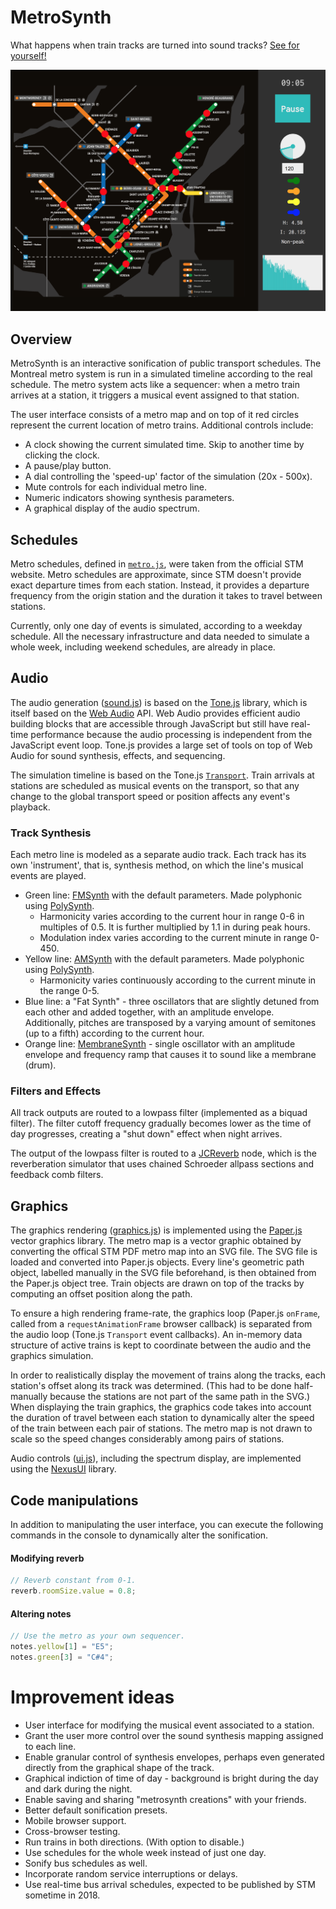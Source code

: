 # MetroSynth
What happens when train tracks are turned into sound tracks?
[See for yourself!](https://www.matangover.com/metrosynth)


![MetroSynth screenshot](/screenshot.png?raw=true)

## Overview
MetroSynth is an interactive sonification of public transport schedules. The Montreal metro system is run in a simulated timeline according to the real schedule. The metro system acts like a sequencer: when a metro train arrives at a station, it triggers a musical event assigned to that station.

The user interface consists of a metro map and on top of it red circles represent the current location of metro trains. Additional controls include:
- A clock showing the current simulated time. Skip to another time by clicking the clock.
- A pause/play button.
- A dial controlling the 'speed-up' factor of the simulation (20x - 500x).
- Mute controls for each individual metro line.
- Numeric indicators showing synthesis parameters.
- A graphical display of the audio spectrum.

## Schedules
Metro schedules, defined in [`metro.js`](/metro.js), were taken from the official STM website. Metro schedules are approximate, since STM doesn't provide exact departure times from each station. Instead, it provides a departure frequency from the origin station and the duration it takes to travel between stations.

Currently, only one day of events is simulated, according to a weekday schedule. All the necessary infrastructure and data needed to simulate a whole week, including weekend schedules, are already in place.

## Audio
The audio generation ([sound.js](/sound.js)) is based on the [Tone.js](https://tonejs.github.io) library, which is itself based on the [Web Audio](https://developer.mozilla.org/en-US/docs/Web/API/Web_Audio_API) API. Web Audio provides efficient audio building blocks that are accessible through JavaScript but still have real-time performance because the audio processing is independent from the JavaScript event loop. Tone.js provides a large set of tools on top of Web Audio for sound synthesis, effects, and sequencing.

The simulation timeline is based on the Tone.js [`Transport`](https://github.com/Tonejs/Tone.js/wiki/TransportTime). Train arrivals at stations are scheduled as musical events on the transport, so that any change to the global transport speed or position affects any event's playback.

### Track Synthesis
Each metro line is modeled as a separate audio track. Each track has its own 'instrument', that is, synthesis method, on which the line's musical events are played.

- Green line: [FMSynth](https://tonejs.github.io/docs/r12/FMSynth) with the default parameters. Made polyphonic using [PolySynth](https://tonejs.github.io/docs/r12/PolySynth).
  - Harmonicity varies according to the current hour in range 0-6 in multiples of 0.5. It is further multiplied by 1.1 in during peak hours.
  - Modulation index varies according to the current minute in range 0-450.
- Yellow line: [AMSynth](https://tonejs.github.io/docs/r12/AMSynth) with the default parameters. Made polyphonic using [PolySynth](https://tonejs.github.io/docs/r12/PolySynth).
  - Harmonicity varies continuously according to the current minute in the range 0-5.
- Blue line: a "Fat Synth" - three oscillators that are slightly detuned from each other and added together, with an amplitude envelope. Additionally, pitches are transposed by a varying amount of semitones (up to a fifth) according to the current hour.
- Orange line: [MembraneSynth](https://tonejs.github.io/docs/r12/MembraneSynth) - single oscillator with an amplitude envelope and frequency ramp that causes it to sound like a membrane (drum).

### Filters and Effects
All track outputs are routed to a lowpass filter (implemented as a biquad filter). The filter cutoff frequency gradually becomes lower as the time of day progresses, creating a "shut down" effect when night arrives.

The output of the lowpass filter is routed to a [JCReverb](https://tonejs.github.io/docs/r12/JCReverb) node, which is the reverberation simulator that uses chained Schroeder allpass sections and feedback comb filters.

## Graphics

The graphics rendering ([graphics.js](/graphics.js)) is implemented using the [Paper.js](http://paperjs.org/) vector graphics library. The metro map is a vector graphic obtained by converting the offical STM PDF metro map into an SVG file. The SVG file is loaded and converted into Paper.js objects. Every line's geometric path object, labelled manually in the SVG file beforehand, is then obtained from the Paper.js object tree. Train objects are drawn on top of the tracks by computing an offset position along the path.

To ensure a high rendering frame-rate, the graphics loop (Paper.js `onFrame`, called from a `requestAnimationFrame` browser callback) is separated from the audio loop (Tone.js `Transport` event callbacks). An in-memory data structure of active trains is kept to coordinate between the audio and the graphics simulation.

In order to realistically display the movement of trains along the tracks, each station's offset along its track was determined. (This had to be done half-manually because the stations are not part of the same path in the SVG.) When displaying the train graphics, the graphics code takes into account the duration of travel between each station to dynamically alter the speed of the train between each pair of stations. The metro map is not drawn to scale so the speed changes considerably among pairs of stations.

Audio controls ([ui.js](/ui.js)), including the spectrum display, are implemented using the [NexusUI](https://nexus-js.github.io/ui/api/) library.

## Code manipulations
In addition to manipulating the user interface, you can execute the following commands in the console to dynamically alter the sonification.

#### Modifying reverb
```javascript
// Reverb constant from 0-1.
reverb.roomSize.value = 0.8;
```
#### Altering notes
```javascript
// Use the metro as your own sequencer.
notes.yellow[1] = "E5";
notes.green[3] = "C#4";
```
# Improvement ideas
- User interface for modifying the musical event associated to a station.
- Grant the user more control over the sound synthesis mapping assigned to each line.
- Enable granular control of synthesis envelopes, perhaps even generated directly from the graphical shape of the track.
- Graphical indiction of time of day - background is bright during the day and dark during the night.
- Enable saving and sharing "metrosynth creations" with your friends.
- Better default sonification presets.
- Mobile browser support.
- Cross-browser testing.
- Run trains in both directions. (With option to disable.)
- Use schedules for the whole week instead of just one day.
- Sonify bus schedules as well.
- Incorporate random service interruptions or delays.
- Use real-time bus arrival schedules, expected to be published by STM sometime in 2018.

